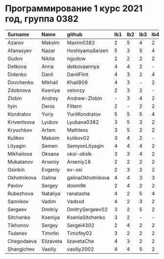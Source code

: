 # Программирование 1 курс 2021 год, группа 0382
| Surname     | Name      | github            | lb1   | lb2   | lb3   | lb4   | cw   |
|:------------|:----------|:------------------|:------|:------|:------|:------|:-----|
| Azarov      | Maksim    | Maxim0382         | 2     | 5     | 4     | 2     | 3    |
| Afanasyev   | Nazar     | HoshiyamaSeizen   | 5     | 3     | 5     | 4     | 4    |
| Gudov       | Nikita    | ngudow            | 2     | 2     | 2     | 2     | 3    |
| Detkova     | Anna      | detkovaannya      | 4     | 4     | 2     | -     | 4    |
| Didenko     | Danil     | DanilFlint        | 4     | 3     | 2     | 4     | 4    |
| Dovchenko   | Mikhail   | Khail909          | 4     | 3     | -     | 2     | 4    |
| Zdobnova    | Kseniya   | velonzy           | 2     | 3     | 2     | -     | 4    |
| Zlobin      | Andrey    | Andrew-Zlobin     | -     | 3     | 4     | 2     | 4    |
| Ilyin       | Denis     | Fittern           | 2     | -     | 2     | 2     | 4    |
| Kondratov   | Yuriy     | YuriiKondratov    | 5     | 5     | 5     | 4     | 5    |
| Kriventsova | Lyubov    | Lyubava0382       | 3     | 5     | 3     | 2     | 5    |
| Kryuchkov   | Artem     | Mathless          | 3     | 5     | 2     | 2     | 5    |
| Kulikov     | Maksim    | kulikov02         | 3     | 4     | 2     | -     | -    |
| Lityagin    | Semen     | SemyonLityagin    | 4     | 4     | 4     | 2     | 5    |
| Mikhailova  | Oksana    | oksi-oksik        | 3     | 3     | 4     | 2     | 5    |
| Mukatanov   | Arseniy   | Arseniy18         | 2     | 2     | 2     | 2     | -    |
| Osinkin     | Evgeniy   | ev-osi            | 2     | 3     | 2     | 2     | -    |
| Okhotnikova | Galina    | galinaOkhotnikova | 4     | 4     | 3     | 3     | 5    |
| Pavlov      | Sergey    | doom9k            | 2     | 4     | 2     | 2     | 3    |
| Rubezhova   | Nataliya  | ranatasha         | 4     | 2     | 5     | 4     | 3    |
| Sannikov    | Vadim     | Vadsxd            | 4     | 2     | 3     | 2     | 5    |
| Sergeev     | Dmitriy   | DmitrySergeev02   | 3     | 2     | 5     | 2     | 5    |
| Sitchenko   | Kseniya   | KseniaSitchenko   | 3     | 2     | -     | -     | -    |
| Tikhonov    | Sergey    | Sergei4302        | 2     | 4     | 2     | 2     | 3    |
| Tiulenev    | Timofei   | Timofey02         | 3     | 2     | 2     | 2     | 3    |
| Chegodaeva  | Elizaveta | lizavetaChe       | 4     | 3     | 2     | 2     | 3    |
| Shangichev  | Vasiliy   | vasiliy2002       | 4     | 4     | 5     | 2     | 5    |